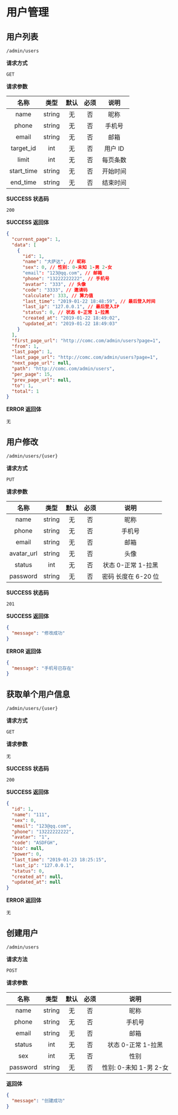 # 用户管理

## 用户列表

`/admin/users`

**请求方式**

`GET`

**请求参数**

|    名称    |  类型  | 默认 | 必须 |   说明   |
| :--------: | :----: | :--: | :--: | :------: |
|    name    | string |  无  |  否  |   昵称   |
|   phone    | string |  无  |  否  |  手机号  |
|   email    | string |  无  |  否  |   邮箱   |
| target_id  |  int   |  无  |  否  | 用户 ID  |
|   limit    |  int   |  无  |  否  | 每页条数 |
| start_time | string |  无  |  否  | 开始时间 |
|  end_time  | string |  无  |  否  | 结束时间 |

**SUCCESS 状态码**

`200`

**SUCCESS 返回体**

```json
{
  "current_page": 1,
  "data": [
    {
      "id": 1,
      "name": "大萨达", // 昵称
      "sex": 0, // 性别: 0-未知 1-男 2-女
      "email": "123@qq.com", // 邮箱
      "phone": "13222222222", // 手机号
      "avatar": "333", // 头像
      "code": "3333", // 邀请码
      "calculate": 333, // 算力值
      "last_time": "2019-01-22 18:48:59", // 最后登入时间
      "last_ip": "127.0.0.1", // 最后登入IP
      "status": 0, // 状态 0-正常 1-拉黑
      "created_at": "2019-01-22 18:49:02",
      "updated_at": "2019-01-22 18:49:03"
    }
  ],
  "first_page_url": "http://comc.com/admin/users?page=1",
  "from": 1,
  "last_page": 1,
  "last_page_url": "http://comc.com/admin/users?page=1",
  "next_page_url": null,
  "path": "http://comc.com/admin/users",
  "per_page": 15,
  "prev_page_url": null,
  "to": 1,
  "total": 1
}
```

**ERROR 返回体**

`无`

## 用户修改

`/admin/users/{user}`

**请求方式**

`PUT`

**请求参数**

|    名称    |  类型  | 默认 | 必须 |        说明         |
| :--------: | :----: | :--: | :--: | :-----------------: |
|    name    | string |  无  |  否  |        昵称         |
|   phone    | string |  无  |  否  |       手机号        |
|   email    | string |  无  |  否  |        邮箱         |
| avatar_url | string |  无  |  否  |        头像         |
|   status   |  int   |  无  |  否  | 状态 0-正常 1-拉黑  |
|  password  | string |  无  |  否  | 密码 长度在 6-20 位 |

**SUCCESS 状态码**

`201`

**SUCCESS 返回体**

```json
{
  "message": "修改成功"
}
```

**ERROR 返回体**

```json
{
  "message": "手机号已存在"
}
```

## 获取单个用户信息

`/admin/users/{user}`

**请求方式**

`GET`

**请求参数**

`无`

**SUCCESS 状态码**

`200`

**SUCCESS 返回体**

```json
{
  "id": 1,
  "name": "111",
  "sex": 0,
  "email": "123@qq.com",
  "phone": "13222222222",
  "avatar": "1",
  "code": "ASDFGH",
  "bio": null,
  "power": 0,
  "last_time": "2019-01-23 18:25:15",
  "last_ip": "127.0.0.1",
  "status": 0,
  "created_at": null,
  "updated_at": null
}
```

**ERROR 返回体**

`无`

## 创建用户

`/admin/users`

**请求方法**

`POST`

**请求参数**

|   名称   |  类型  | 默认 | 必须 |          说明          |
| :------: | :----: | :--: | :--: | :--------------------: |
|   name   | string |  无  |  否  |          昵称          |
|  phone   | string |  无  |  否  |         手机号         |
|  email   | string |  无  |  否  |          邮箱          |
|  status  |  int   |  无  |  否  |   状态 0-正常 1-拉黑   |
|   sex    |  int   |  无  |  否  |          性别          |
| password | string |  无  |  否  | 性别: 0-未知 1-男 2-女 |

**返回体**

```json
{
  "message": "创建成功"
}
```
